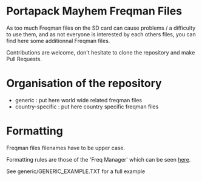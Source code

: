 # Portapack Mayhem Freqman Files

As too much Freqman files on the SD card can cause problems / a difficulty to use them, and as not everyone is interested by each others files, you can find here some additionnal Freqman files.

Contributions are welcome, don't hesitate to clone the repository and make Pull Requests.

# Organisation of the repository

- generic : put here world wide related freqman files
- country-specific : put here country specific freqman files

# Formatting

Freqman files filenames have to be upper case.

Formatting rules are those of the 'Freq Manager' which can be seen [here](https://github.com/portapack-mayhem/mayhem-firmware/wiki/Freq-manager).

See generic/GENERIC_EXAMPLE.TXT for a full example
